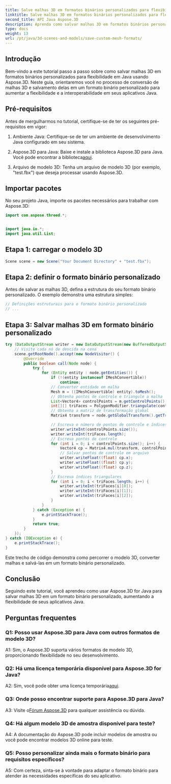```yaml
---
title: Salve malhas 3D em formatos binários personalizados para flexibilidade em Java
linktitle: Salve malhas 3D em formatos binários personalizados para flexibilidade em Java
second_title: API Java Aspose.3D
description: Aprenda como salvar malhas 3D em formatos binários personalizados usando Aspose.3D para Java. Aumente a flexibilidade em aplicativos Java com este tutorial passo a passo.
type: docs
weight: 13
url: /pt/java/3d-scenes-and-models/save-custom-mesh-formats/
---
```

## Introdução

Bem-vindo a este tutorial passo a passo sobre como salvar malhas 3D em formatos binários personalizados para flexibilidade em Java usando Aspose.3D. Neste guia, orientaremos você no processo de conversão de malhas 3D e salvamento delas em um formato binário personalizado para aumentar a flexibilidade e a interoperabilidade em seus aplicativos Java.

## Pré-requisitos

Antes de mergulharmos no tutorial, certifique-se de ter os seguintes pré-requisitos em vigor:

1. Ambiente Java: Certifique-se de ter um ambiente de desenvolvimento Java configurado em seu sistema.

2.  Aspose.3D para Java: Baixe e instale a biblioteca Aspose.3D para Java. Você pode encontrar a biblioteca[aqui](https://releases.aspose.com/3d/java/).

3. Arquivo de modelo 3D: Tenha um arquivo de modelo 3D (por exemplo, "test.fbx") que deseja processar usando Aspose.3D.

## Importar pacotes

No seu projeto Java, importe os pacotes necessários para trabalhar com Aspose.3D:

```java
import com.aspose.threed.*;


import java.io.*;
import java.util.List;
```

## Etapa 1: carregar o modelo 3D

```java
Scene scene = new Scene("Your Document Directory" + "test.fbx");
```

## Etapa 2: definir o formato binário personalizado

Antes de salvar as malhas 3D, defina a estrutura do seu formato binário personalizado. O exemplo demonstra uma estrutura simples:

```java
// Definições estruturais para o formato binário personalizado
// ...
```

## Etapa 3: Salvar malhas 3D em formato binário personalizado

```java
try (DataOutputStream writer = new DataOutputStream(new BufferedOutputStream(new FileOutputStream("Your Document Directory" + "Save3DMeshesInCustomBinaryFormat_out")))) {
    // Visite cada nó de descida na cena
    scene.getRootNode().accept(new NodeVisitor() {
        @Override
        public boolean call(Node node) {
            try {
                for (Entity entity : node.getEntities()) {
                    if (!(entity instanceof IMeshConvertible))
                        continue;
                    // Converter entidade em malha
                    Mesh m = ((IMeshConvertible) entity).toMesh();
                    // Obtenha pontos de controle e triangule a malha
                    List<Vector4> controlPoints = m.getControlPoints();
                    int[][] triFaces = PolygonModifier.triangulate(controlPoints, m.getPolygons());
                    // Obtenha a matriz de transformação global
                    Matrix4 transform = node.getGlobalTransform().getTransformMatrix();

                    // Escreva o número de pontos de controle e índices de triângulo
                    writer.writeInt(controlPoints.size());
                    writer.writeInt(triFaces.length);
                    // Escreva pontos de controle
                    for (int i = 0; i < controlPoints.size(); i++) {
                        Vector4 cp = Matrix4.mul(transform, controlPoints.get(i));
                        // Salvar pontos de controle em arquivo
                        writer.writeFloat((float) cp.x);
                        writer.writeFloat((float) cp.y);
                        writer.writeFloat((float) cp.z);
                    }
                    // Escreva índices triangulares
                    for (int i = 0; i < triFaces.length; i++) {
                        writer.writeInt(triFaces[i][0]);
                        writer.writeInt(triFaces[i][1]);
                        writer.writeInt(triFaces[i][2]);
                    }
                }
            } catch (Exception e) {
                e.printStackTrace();
            }
            return true;
        }
    });
} catch (IOException e) {
    e.printStackTrace();
}
```

Este trecho de código demonstra como percorrer o modelo 3D, converter malhas e salvá-las em um formato binário personalizado.

## Conclusão

Seguindo este tutorial, você aprendeu como usar Aspose.3D for Java para salvar malhas 3D em um formato binário personalizado, aumentando a flexibilidade de seus aplicativos Java.

## Perguntas frequentes

### Q1: Posso usar Aspose.3D para Java com outros formatos de modelo 3D?

A1: Sim, o Aspose.3D suporta vários formatos de modelo 3D, proporcionando flexibilidade no seu desenvolvimento.

### Q2: Há uma licença temporária disponível para Aspose.3D for Java?

 A2: Sim, você pode obter uma licença temporária[aqui](https://purchase.aspose.com/temporary-license/).

### Q3: Onde posso encontrar suporte para Aspose.3D para Java?

 A3: Visite o[Fórum Aspose.3D](https://forum.aspose.com/c/3d/18) para qualquer assistência ou dúvida.

### Q4: Há algum modelo 3D de amostra disponível para teste?

A4: A documentação do Aspose.3D pode incluir modelos de amostra ou você pode encontrar modelos 3D online para teste.

### Q5: Posso personalizar ainda mais o formato binário para requisitos específicos?

A5: Com certeza, sinta-se à vontade para adaptar o formato binário para atender às necessidades específicas do seu aplicativo.